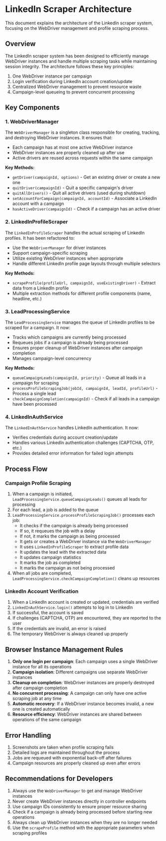 # LinkedIn Scraper Architecture

This document explains the architecture of the LinkedIn scraper system, focusing on the WebDriver management and profile scraping process.

## Overview

The LinkedIn scraper system has been designed to efficiently manage WebDriver instances and handle multiple scraping tasks while maintaining session integrity. The architecture follows these key principles:

1. One WebDriver instance per campaign
2. Login verification during LinkedIn account creation/update
3. Centralized WebDriver management to prevent resource waste
4. Campaign-level queueing to prevent concurrent processing

## Key Components

### 1. WebDriverManager

The `WebDriverManager` is a singleton class responsible for creating, tracking, and destroying WebDriver instances. It ensures that:

- Each campaign has at most one active WebDriver instance
- WebDriver instances are properly cleaned up after use
- Active drivers are reused across requests within the same campaign

**Key Methods:**
- `getDriver(campaignId, options)` - Get an existing driver or create a new one
- `quitDriver(campaignId)` - Quit a specific campaign's driver
- `quitAllDrivers()` - Quit all active drivers (used during shutdown)
- `setAccountForCampaign(campaignId, accountId)` - Associate a LinkedIn account with a campaign
- `hasActiveDriver(campaignId)` - Check if a campaign has an active driver

### 2. LinkedInProfileScraper

The `LinkedInProfileScraper` handles the actual scraping of LinkedIn profiles. It has been refactored to:

- Use the `WebDriverManager` for driver instances
- Support campaign-specific scraping
- Utilize existing WebDriver instances when appropriate
- Handle different LinkedIn profile page layouts through multiple selectors

**Key Methods:**
- `scrapeProfile(profileUrl, campaignId, useExistingDriver)` - Extract data from a LinkedIn profile
- Multiple extraction methods for different profile components (name, headline, etc.)

### 3. LeadProcessingService

The `LeadProcessingService` manages the queue of LinkedIn profiles to be scraped for a campaign. It now:

- Tracks which campaigns are currently being processed
- Requeues jobs if a campaign is already being processed
- Ensures proper cleanup of WebDriver instances after campaign completion
- Manages campaign-level concurrency

**Key Methods:**
- `queueCampaignLeads(campaignId, priority)` - Queue all leads in a campaign for scraping
- `processProfileScrapingJob(jobId, campaignId, leadId, profileUrl)` - Process a single lead
- `checkCampaignCompletion(campaignId)` - Check if all leads in a campaign have been processed

### 4. LinkedInAuthService

The `LinkedInAuthService` handles LinkedIn authentication. It now:

- Verifies credentials during account creation/update
- Handles various LinkedIn authentication challenges (CAPTCHA, OTP, etc.)
- Provides detailed error information for failed login attempts

## Process Flow

### Campaign Profile Scraping

1. When a campaign is initiated, `LeadProcessingService.queueCampaignLeads()` queues all leads for processing
2. For each lead, a job is added to the queue
3. `LeadProcessingService.processProfileScrapingJob()` processes each job:
   - It checks if the campaign is already being processed
   - If so, it requeues the job with a delay
   - If not, it marks the campaign as being processed
   - It gets or creates a WebDriver instance via the `WebDriverManager`
   - It uses `LinkedInProfileScraper` to extract profile data
   - It updates the lead with the extracted data
   - It updates campaign statistics
   - It marks the job as completed
   - It marks the campaign as not being processed
4. When all jobs are completed, `LeadProcessingService.checkCampaignCompletion()` cleans up resources

### LinkedIn Account Verification

1. When a LinkedIn account is created or updated, credentials are verified
2. `LinkedInAuthService.login()` attempts to log in to LinkedIn
3. If successful, the account is saved
4. If challenges (CAPTCHA, OTP) are encountered, they are reported to the user
5. If the credentials are invalid, an error is raised
6. The temporary WebDriver is always cleaned up properly

## Browser Instance Management Rules

1. **Only one login per campaign**: Each campaign uses a single WebDriver instance for all its operations
2. **Campaign isolation**: Different campaigns use separate WebDriver instances
3. **Cleanup on completion**: WebDriver instances are properly destroyed after campaign completion
4. **No concurrent processing**: A campaign can only have one active scraping job at any time
5. **Automatic recovery**: If a WebDriver instance becomes invalid, a new one is created automatically
6. **Resource efficiency**: WebDriver instances are shared between operations of the same campaign

## Error Handling

1. Screenshots are taken when profile scraping fails
2. Detailed logs are maintained throughout the process
3. Jobs are requeued with exponential back-off after failures
4. Campaign resources are properly cleaned up even after errors

## Recommendations for Developers

1. Always use the `WebDriverManager` to get and manage WebDriver instances
2. Never create WebDriver instances directly in controller endpoints
3. Use campaign IDs consistently to ensure proper resource sharing
4. Check if a campaign is already being processed before starting new operations
5. Always clean up WebDriver instances when they are no longer needed
6. Use the `scrapeProfile` method with the appropriate parameters when scraping profiles
